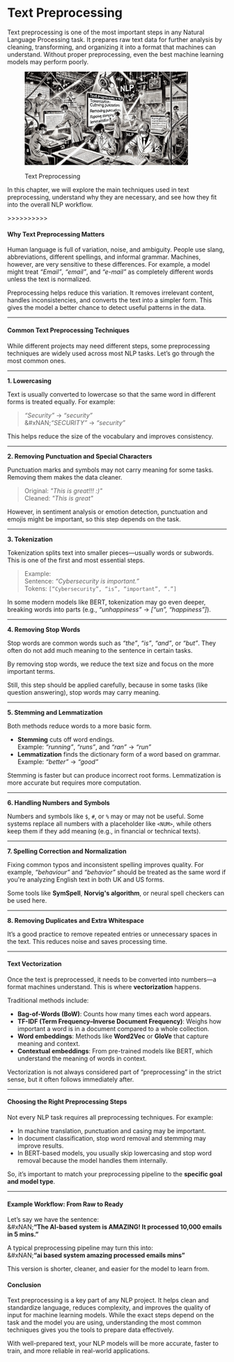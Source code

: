 # Text Preprocessing

Text preprocessing is one of the most important steps in any Natural Language Processing task. It prepares raw text data for further analysis by cleaning, transforming, and organizing it into a format that machines can understand. Without proper preprocessing, even the best machine learning models may perform poorly.

<div align="left"><figure><img src="../../../.gitbook/assets/nlp-text-preprocessing-min.png" alt="" width="375"><figcaption><p>Text Preprocessing</p></figcaption></figure></div>

In this chapter, we will explore the main techniques used in text preprocessing, understand why they are necessary, and see how they fit into the overall NLP workflow.

\>>>>>>>>>>

#### **Why Text Preprocessing Matters**

Human language is full of variation, noise, and ambiguity. People use slang, abbreviations, different spellings, and informal grammar. Machines, however, are very sensitive to these differences. For example, a model might treat _“Email”_, _“email”_, and _“e-mail”_ as completely different words unless the text is normalized.

Preprocessing helps reduce this variation. It removes irrelevant content, handles inconsistencies, and converts the text into a simpler form. This gives the model a better chance to detect useful patterns in the data.

***

#### **Common Text Preprocessing Techniques**

While different projects may need different steps, some preprocessing techniques are widely used across most NLP tasks. Let’s go through the most common ones.

***

**1. Lowercasing**

Text is usually converted to lowercase so that the same word in different forms is treated equally. For example:

> _“Security”_ → _“security”_\
> &#xNAN;_“SECURITY”_ → _“security”_

This helps reduce the size of the vocabulary and improves consistency.

***

**2. Removing Punctuation and Special Characters**

Punctuation marks and symbols may not carry meaning for some tasks. Removing them makes the data cleaner.

> Original: _"This is great!!! :)"_\
> Cleaned: _"This is great"_

However, in sentiment analysis or emotion detection, punctuation and emojis might be important, so this step depends on the task.

***

**3. Tokenization**

Tokenization splits text into smaller pieces—usually words or subwords. This is one of the first and most essential steps.

> Example:\
> Sentence: _“Cybersecurity is important.”_\
> Tokens: `[“Cybersecurity”, “is”, “important”, “.”]`

In some modern models like BERT, tokenization may go even deeper, breaking words into parts (e.g., _“unhappiness”_ → _\[“un”, “happiness”]_).

***

**4. Removing Stop Words**

Stop words are common words such as _“the”_, _“is”_, _“and”_, or _“but”_. They often do not add much meaning to the sentence in certain tasks.

By removing stop words, we reduce the text size and focus on the more important terms.

Still, this step should be applied carefully, because in some tasks (like question answering), stop words may carry meaning.

***

**5. Stemming and Lemmatization**

Both methods reduce words to a more basic form.

* **Stemming** cuts off word endings.\
  Example: _“running”_, _“runs”_, and _“ran”_ → _“run”_
* **Lemmatization** finds the dictionary form of a word based on grammar.\
  Example: _“better”_ → _“good”_

Stemming is faster but can produce incorrect root forms. Lemmatization is more accurate but requires more computation.

***

**6. Handling Numbers and Symbols**

Numbers and symbols like `$`, `#`, or `%` may or may not be useful. Some systems replace all numbers with a placeholder like `<NUM>`, while others keep them if they add meaning (e.g., in financial or technical texts).

***

**7. Spelling Correction and Normalization**

Fixing common typos and inconsistent spelling improves quality. For example, _“behaviour”_ and _“behavior”_ should be treated as the same word if you're analyzing English text in both UK and US forms.

Some tools like **SymSpell**, **Norvig's algorithm**, or neural spell checkers can be used here.

***

**8. Removing Duplicates and Extra Whitespace**

It’s a good practice to remove repeated entries or unnecessary spaces in the text. This reduces noise and saves processing time.

***

#### **Text Vectorization**

Once the text is preprocessed, it needs to be converted into numbers—a format machines understand. This is where **vectorization** happens.

Traditional methods include:

* **Bag-of-Words (BoW)**: Counts how many times each word appears.
* **TF-IDF (Term Frequency–Inverse Document Frequency)**: Weighs how important a word is in a document compared to a whole collection.
* **Word embeddings**: Methods like **Word2Vec** or **GloVe** that capture meaning and context.
* **Contextual embeddings**: From pre-trained models like BERT, which understand the meaning of words in context.

Vectorization is not always considered part of “preprocessing” in the strict sense, but it often follows immediately after.

***

#### **Choosing the Right Preprocessing Steps**

Not every NLP task requires all preprocessing techniques. For example:

* In machine translation, punctuation and casing may be important.
* In document classification, stop word removal and stemming may improve results.
* In BERT-based models, you usually skip lowercasing and stop word removal because the model handles them internally.

So, it’s important to match your preprocessing pipeline to the **specific goal and model type**.

***

#### **Example Workflow: From Raw to Ready**

Let’s say we have the sentence:\
&#xNAN;**“The AI-based system is AMAZING! It processed 10,000 emails in 5 mins.”**

A typical preprocessing pipeline may turn this into:\
&#xNAN;**“ai based system amazing processed emails mins”**

This version is shorter, cleaner, and easier for the model to learn from.

#### **Conclusion**

Text preprocessing is a key part of any NLP project. It helps clean and standardize language, reduces complexity, and improves the quality of input for machine learning models. While the exact steps depend on the task and the model you are using, understanding the most common techniques gives you the tools to prepare data effectively.

With well-prepared text, your NLP models will be more accurate, faster to train, and more reliable in real-world applications.
